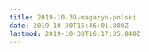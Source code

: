 ```yaml
---
title: 2019-10-30-magazyn-polski
date: 2019-10-30T15:46:01.800Z
lastmod: 2019-10-30T16:17:35.840Z
---
```

